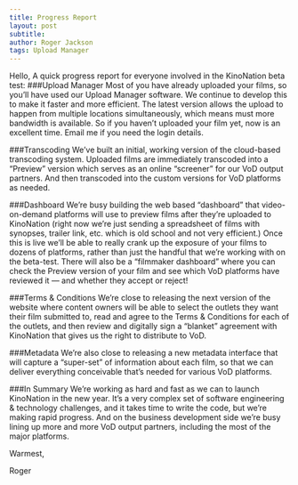 ```yaml
---
title: Progress Report
layout: post
subtitle: 
author: Roger Jackson
tags: Upload Manager
---
```

Hello,
A quick progress report for everyone involved in the KinoNation beta test:
###Upload Manager
Most of you have already uploaded your films, so you’ll have used our Upload Manager software. We continue to develop this to make it faster and more efficient. The latest version allows the upload to happen from multiple locations simultaneously, which means must more bandwidth is available. So if you haven’t uploaded your film yet, now is an excellent time. Email me if you need the login details.

###Transcoding
We’ve built an initial, working version of the cloud-based transcoding system. Uploaded films are immediately transcoded into a “Preview” version which serves as an online “screener” for our VoD output partners. And then transcoded into the custom versions for VoD platforms as needed.

###Dashboard
We’re busy building the web based “dashboard” that video-on-demand platforms will use to preview films after they’re uploaded to KinoNation (right now we’re just sending a spreadsheet of films with synopses, trailer link, etc. which is old school and not very efficient.) Once this is live we’ll be able to really crank up the exposure of your films to dozens of platforms, rather than just the handful that we’re working with on the beta-test. There will also be a “filmmaker dashboard” where you can check the Preview version of your film and see which VoD platforms have reviewed it — and whether they accept or reject!

###Terms & Conditions
We’re close to releasing the next version of the website where content owners will be able to select the outlets they want their film submitted to, read and agree to the Terms & Conditions for each of the outlets, and then review and digitally sign a “blanket” agreement with KinoNation that gives us the right to distribute to VoD.

###Metadata
We’re also close to releasing a new metadata interface that will capture a “super-set” of information about each film, so that we can deliver everything conceivable that’s needed for various VoD platforms.

###In Summary
We’re working as hard and fast as we can to launch KinoNation in the new year. It’s a very complex set of software engineering & technology challenges, and it takes time to write the code, but we’re making rapid progress. And on the business development side we’re busy lining up more and more VoD output partners, including the most of the major platforms.

Warmest,

Roger
